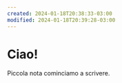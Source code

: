```yaml
---
created: 2024-01-18T20:38:33-03:00
modified: 2024-01-18T20:39:28-03:00
---
```


# Ciao!

Piccola nota cominciamo a scrivere.
